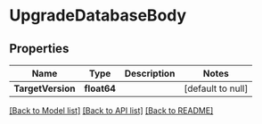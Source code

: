 # UpgradeDatabaseBody

## Properties
Name | Type | Description | Notes
------------ | ------------- | ------------- | -------------
**TargetVersion** | **float64** |  | [default to null]

[[Back to Model list]](../README.md#documentation-for-models) [[Back to API list]](../README.md#documentation-for-api-endpoints) [[Back to README]](../README.md)

